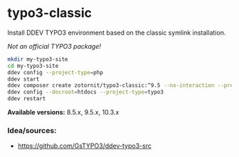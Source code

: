 # typo3-classic

Install DDEV TYPO3 environment based on the classic symlink installation.

*Not an official TYPO3 package!*

```bash
mkdir my-typo3-site
cd my-typo3-site
ddev config --project-type=php
ddev start
ddev composer create zotornit/typo3-classic:^9.5 --no-interaction --prefer-dist
ddev config --docroot=htdocs --project-type=typo3
ddev restart
```

**Available versions:** 8.5.x, 9.5.x, 10.3.x


### Idea/sources:
* https://github.com/GsTYPO3/ddev-typo3-src
